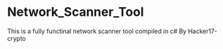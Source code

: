 # Network_Scanner_Tool
This is a fully functinal network scanner tool compiled in c# By Hacker17-crypto
